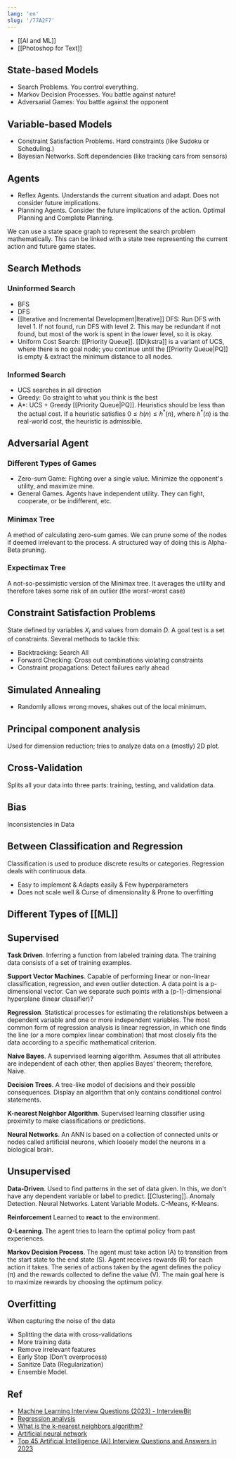 ```yaml
---
lang: 'en'
slug: '/77A2F7'
---
```


- [[AI and ML]]
- [[Photoshop for Text]]

## State-based Models

- Search Problems. You control everything.
- Markov Decision Processes. You battle against nature!
- Adversarial Games: You battle against the opponent

## Variable-based Models

- Constraint Satisfaction Problems. Hard constraints (like Sudoku or Scheduling.)
- Bayesian Networks. Soft dependencies (like tracking cars from sensors)

## Agents

- Reflex Agents. Understands the current situation and adapt. Does not consider future implications.
- Planning Agents. Consider the future implications of the action. Optimal Planning and Complete Planning.

We can use a state space graph to represent the search problem mathematically. This can be linked with a state tree representing the current action and future game states.

## Search Methods

### Uninformed Search

- BFS
- DFS
- [[Iterative and Incremental Development|Iterative]] DFS: Run DFS with level 1. If not found, run DFS with level 2. This may be redundant if not found, but most of the work is spent in the lower level, so it is okay.
- Uniform Cost Search: [[Priority Queue]]. [[Dijkstra]] is a variant of UCS, where there is no goal node; you continue until the [[Priority Queue|PQ]] is empty & extract the minimum distance to all nodes.

### Informed Search

- UCS searches in all direction
- Greedy: Go straight to what you think is the best
- A\*: UCS + Greedy [[Priority Queue|PQ]]. Heuristics should be less than the actual cost. If a heuristic satisfies $0 \leq h(n) \leq h ^{\ast} (n)$, where $h^{\ast}(n)$ is the real-world cost, the heuristic is admissible.

## Adversarial Agent

### Different Types of Games

- Zero-sum Game: Fighting over a single value. Minimize the opponent's utility, and maximize mine.
- General Games. Agents have independent utility. They can fight, cooperate, or be indifferent, etc.

### Minimax Tree

A method of calculating zero-sum games.
We can prune some of the nodes if deemed irrelevant to the process.
A structured way of doing this is Alpha-Beta pruning.

### Expectimax Tree

A not-so-pessimistic version of the Minimax tree.
It averages the utility and therefore takes some risk of an outlier (the worst-worst case)

## Constraint Satisfaction Problems

State defined by variables $X_i$ and values from domain $D$.
A goal test is a set of constraints.
Several methods to tackle this:

- Backtracking: Search All
- Forward Checking: Cross out combinations violating constraints
- Constraint propagations: Detect failures early ahead

## Simulated Annealing

- Randomly allows wrong moves, shakes out of the local minimum.

## Principal component analysis

Used for dimension reduction; tries to analyze data on a (mostly) 2D plot.

## Cross-Validation

Splits all your data into three parts: training, testing, and validation data.

## Bias

Inconsistencies in Data

## Between Classification and Regression

Classification is used to produce discrete results or categories.
Regression deals with continuous data.

- Easy to implement & Adapts easily & Few hyperparameters
- Does not scale well & Curse of dimensionality & Prone to overfitting

## Different Types of [[ML]]

## Supervised

**Task Driven**.
Inferring a function from labeled training data.
The training data consists of a set of training examples.

**Support Vector Machines**.
Capable of performing linear or non-linear classification, regression, and even outlier detection.
A data point is a p-dimensional vector.
Can we separate such points with a (p-1)-dimensional hyperplane (linear classifier)?

**Regression**.
Statistical processes for estimating the relationships between a dependent variable and one or more independent variables.
The most common form of regression analysis is linear regression, in which one finds the line (or a more complex linear combination) that most closely fits the data according to a specific mathematical criterion.

**Naive Bayes**.
A supervised learning algorithm.
Assumes that all attributes are independent of each other,
then applies Bayes' theorem; therefore, Naive.

**Decision Trees**.
A tree-like model of decisions and their possible consequences.
Display an algorithm that only contains conditional control statements.

**K-nearest Neighbor Algorithm**.
Supervised learning classifier using proximity to make classifications or predictions.

**Neural Networks**.
An ANN is based on a collection of connected units or nodes called artificial neurons, which loosely model the neurons in a biological brain.

## Unsupervised

**Data-Driven**.
Used to find patterns in the set of data given.
In this, we don't have any dependent variable or label to predict.
[[Clustering]].
Anomaly Detection.
Neural Networks.
Latent Variable Models.
C-Means, K-Means.

**Reinforcement**
Learned to **react** to the environment.

**Q-Learning**.
The agent tries to learn the optimal policy from past experiences.

**Markov Decision Process**.
The agent must take action (A)
to transition from the start state to the end state (S).
Agent receives rewards (R) for each action it takes.
The series of actions taken by the agent defines the policy (π) and the rewards collected to define the value (V).
The main goal here is to maximize rewards by choosing the optimum policy.

## Overfitting

When capturing the noise of the data

- Splitting the data with cross-validations
- More training data
- Remove irrelevant features
- Early Stop (Don't overprocess)
- Sanitize Data (Regularization)
- Ensemble Model.

## Ref

- [Machine Learning Interview Questions (2023) - InterviewBit](https://www.interviewbit.com/machine-learning-interview-questions/#why-machine-learning-was-introduced)
- [Regression analysis](https://en.wikipedia.org/wiki/Regression_analysis)
- [What is the k-nearest neighbors algorithm?](https://www.ibm.com/topics/knn)
- [Artificial neural network](https://en.wikipedia.org/wiki/Artificial_neural_network)
- [Top 45 Artificial Intelligence (AI) Interview Questions and Answers in 2023](https://www.edureka.co/blog/interview-questions/artificial-intelligence-interview-questions/)
